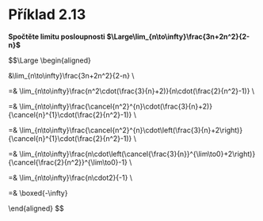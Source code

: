 # Příklad 2.13
**Spočtěte limitu posloupnosti $\Large\lim_{n\to\infty}\frac{3n+2n^2}{2-n}$**


$$\Large
\begin{aligned}

&\lim_{n\to\infty}\frac{3n+2n^2}{2-n} \\

=& \lim_{n\to\infty}\frac{n^2\cdot(\frac{3}{n}+2)}{n\cdot(\frac{2}{n^2}-1)} \\

=& \lim_{n\to\infty}\frac{\cancel{n^2}^{n}\cdot(\frac{3}{n}+2)}{\cancel{n}^{1}\cdot(\frac{2}{n^2}-1)} \\

=& \lim_{n\to\infty}\frac{\cancel{n^2}^{n}\cdot\left(\frac{3}{n}+2\right)}{\cancel{n}^{1}\cdot(\frac{2}{n^2}-1)} \\

=& \lim_{n\to\infty}\frac{n\cdot\left(\cancel{\frac{3}{n}}^{\lim\to0}+2\right)}{\cancel{\frac{2}{n^2}}^{\lim\to0}-1} \\

=& \lim_{n\to\infty}\frac{n\cdot2}{-1} \\

=& \boxed{-\infty}

\end{aligned}
$$